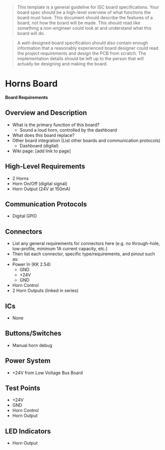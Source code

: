 > This template is a general guideline for ISC board specifications. Your board spec should be a high-level overview of what functions the board must have. This document should describe the features of a board, not how the board will be made. This should read like something a non-engineer could look at and understand what this board will do.

> A well-designed board specification should also contain enough information that a reasonably experienced board designer could read the project requirements and design the PCB from scratch. The implementation details should be left up to the person that will actually be designing and making the board.

# Horns Board

**Board Requirements**

## Overview and Description

- What is the primary function of this board?
  - Sound a loud horn, controlled by the dashboard
- What does this board replace?
- Other board integration (List other boards and communication protocols)
  - Dashboard (digital)
- Wiki page: [add link to page]

## High-Level Requirements

- 2 Horns
- Horn On/Off (digital signal)
- Horn Output (24V at 150mA)

## Communication Protocols

- Digital GPIO

## Connectors

- List any general requirements for connectors here (e.g. no through-hole, low-profile, minimum 1A current capacity, etc.)
- Then list each connector, specific type/requirements, and pinout such as:
- Power In (KK 2.54)
  - GND
  - +24V
  - GND
- Horn Control
- 2 Horn Outputs (linked in series)

## ICs

- None

## Buttons/Switches

- Manual horn debug

## Power System

- +24V from Low Voltage Bus Board

## Test Points

- +24V
- GND
- Horn Control
- Horn Output

## LED Indicators

- Horn Output
